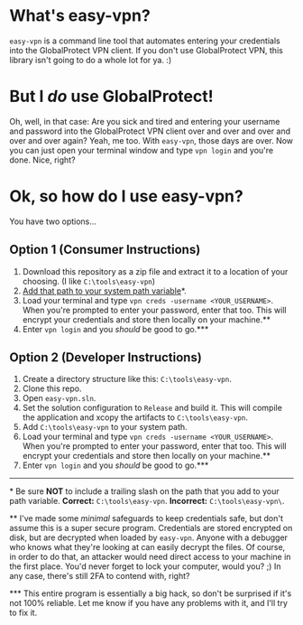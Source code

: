 # What's easy-vpn?

`easy-vpn` is a command line tool that automates entering your credentials into the GlobalProtect VPN client. If you don't use GlobalProtect VPN, this library isn't going to do a whole lot for ya. :)

# But I *do* use GlobalProtect!

Oh, well, in that case: Are you sick and tired and entering your username and password into the GlobalProtect VPN client over and over and over and over and over again? Yeah, me too. With `easy-vpn`, those days are over. Now you can just open your terminal window and type `vpn login` and you're done. Nice, right?

# Ok, so how do I use easy-vpn?

You have two options...

## Option 1 (Consumer Instructions)

1. Download this repository as a zip file and extract it to a location of your choosing. (I like `C:\tools\easy-vpn`)
2. [Add that path to your system path variable][path]\*.
3. Load your terminal and type `vpn creds -username <YOUR_USERNAME>`. When you're prompted to enter your password, enter that too. This will encrypt your credentials and store then locally on your machine.\*\*
4. Enter `vpn login` and you *should* be good to go.\*\*\*

## Option 2 (Developer Instructions)

1. Create a directory structure like this: `C:\tools\easy-vpn`.
1. Clone this repo.
1. Open `easy-vpn.sln`.
1. Set the solution configuration to `Release` and build it. This will compile the application and xcopy the artifacts to `C:\tools\easy-vpn`.
1. Add `C:\tools\easy-vpn` to your system path.
1. Load your terminal and type `vpn creds -username <YOUR_USERNAME>`. When you're prompted to enter your password, enter that too. This will encrypt your credentials and store then locally on your machine.\*\*
1. Enter `vpn login` and you *should* be good to go.\*\*\*

<hr />

\* Be sure **NOT** to include a trailing slash on the path that you add to your path variable. **Correct:** `C:\tools\easy-vpn`. **Incorrect:** `C:\tools\easy-vpn\`.

\*\* I've made some *minimal* safeguards to keep credentials safe, but don't assume this is a super secure program. Credentials are stored encrypted on disk, but are decrypted when loaded by `easy-vpn`. Anyone with a debugger who knows what they're looking at can easily decrypt the files. Of course, in order to do that, an attacker would need direct access to your machine in the first place. You'd never forget to lock your computer, would you? ;) In any case, there's still 2FA to contend with, right?

\*\*\* This entire program is essentially a big hack, so don't be surprised if it's not 100% reliable. Let me know if you have any problems with it, and I'll try to fix it.

[path]: http://bit.ly/2nSIvGI
